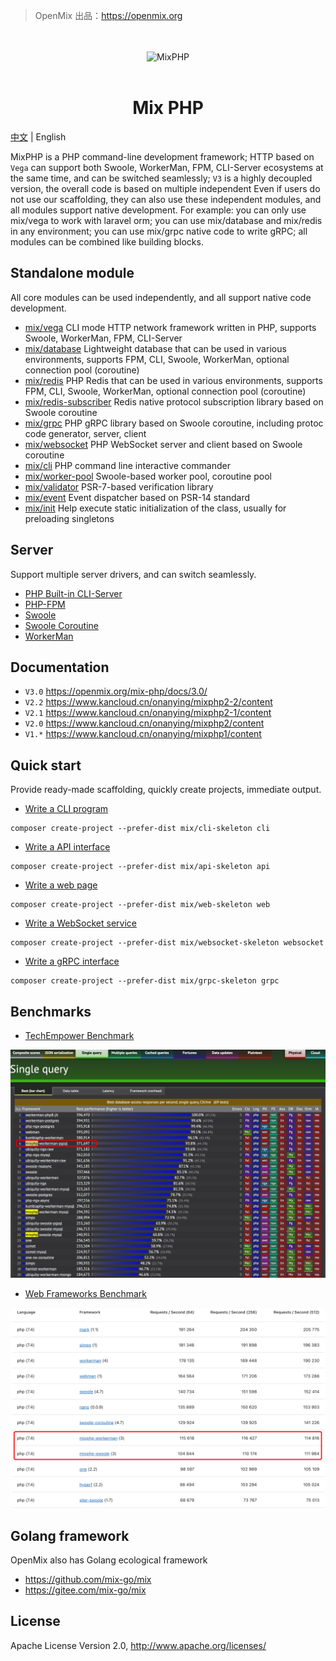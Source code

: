 > OpenMix 出品：https://openmix.org

<p align="center">
    <br>
    <br>
    <img src="https://openmix.org/static/image/logo_php.png" width="120" alt="MixPHP">
    <br>
    <br>
</p>

<h1 align="center">Mix PHP</h1>

[中文](README.md) | English

MixPHP is a PHP command-line development framework; HTTP based on `Vega` can support both Swoole, WorkerMan, FPM, CLI-Server ecosystems at the same time, and can be switched seamlessly; `V3` is a highly decoupled version, the overall code is based on multiple independent Even if users do not use our scaffolding, they can also use these independent modules, and all modules support native development. For example: you can only use mix/vega to work with laravel orm; you can use mix/database and mix/redis in any environment; you can use mix/grpc native code to write gRPC; all modules can be combined like building blocks.

## Standalone module

All core modules can be used independently, and all support native code development.

- [mix/vega](src/vega) CLI mode HTTP network framework written in PHP, supports Swoole, WorkerMan, FPM, CLI-Server
- [mix/database](src/database) Lightweight database that can be used in various environments, supports FPM, CLI, Swoole, WorkerMan, optional connection pool (coroutine)
- [mix/redis](src/redis) PHP Redis that can be used in various environments, supports FPM, CLI, Swoole, WorkerMan, optional connection pool (coroutine)
- [mix/redis-subscriber](src/redis-subscriber) Redis native protocol subscription library based on Swoole coroutine
- [mix/grpc](src/grpc) PHP gRPC library based on Swoole coroutine, including protoc code generator, server, client
- [mix/websocket](src/websocket) PHP WebSocket server and client based on Swoole coroutine
- [mix/cli](src/cli) PHP command line interactive commander
- [mix/worker-pool](src/worker-pool) Swoole-based worker pool, coroutine pool
- [mix/validator](src/validator) PSR-7-based verification library
- [mix/event](src/event) Event dispatcher based on PSR-14 standard
- [mix/init](src/init) Help execute static initialization of the class, usually for preloading singletons

## Server

Support multiple server drivers, and can switch seamlessly.

- [PHP Built-in CLI-Server](examples/api-skeleton/composer.json#L8)
- [PHP-FPM](examples/api-skeleton/public/index.php)
- [Swoole](examples/api-skeleton/composer.json#L9)
- [Swoole Coroutine](examples/api-skeleton/composer.json#L10)
- [WorkerMan](examples/api-skeleton/composer.json#L11)

## Documentation

- `V3.0` https://openmix.org/mix-php/docs/3.0/
- `V2.2` https://www.kancloud.cn/onanying/mixphp2-2/content
- `V2.1` https://www.kancloud.cn/onanying/mixphp2-1/content
- `V2.0` https://www.kancloud.cn/onanying/mixphp2/content
- `V1.*` https://www.kancloud.cn/onanying/mixphp1/content

## Quick start

Provide ready-made scaffolding, quickly create projects, immediate output.

- [Write a CLI program](examples/cli-skeleton#readme)

```
composer create-project --prefer-dist mix/cli-skeleton cli
```

- [Write a API interface](examples/api-skeleton#readme)

```
composer create-project --prefer-dist mix/api-skeleton api
```

- [Write a web page](examples/web-skeleton#readme)

```
composer create-project --prefer-dist mix/web-skeleton web
```

- [Write a WebSocket service](examples/websocket-skeleton#readme)

```
composer create-project --prefer-dist mix/websocket-skeleton websocket
```

- [Write a gRPC interface](examples/grpc-skeleton#readme)

```
composer create-project --prefer-dist mix/grpc-skeleton grpc
```

## Benchmarks

- [TechEmpower Benchmark](https://www.techempower.com/benchmarks/#section=test&runid=1922b097-2d7f-413c-be21-9571c8302734&hw=ph&test=db&l=yyku7z-e7&a=2)

![techempower-benchmark.png](techempower-benchmark.png)

- [Web Frameworks Benchmark](https://web-frameworks-benchmark.netlify.app/result?l=php)

![web-frameworks-benchmark.png](web-frameworks-benchmark.png)

## Golang framework

OpenMix also has Golang ecological framework

- https://github.com/mix-go/mix
- https://gitee.com/mix-go/mix

## License

Apache License Version 2.0, http://www.apache.org/licenses/

